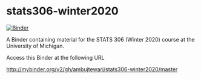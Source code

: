 # stats306-winter2020


[![Binder](http://mybinder.org/badge_logo.svg)](http://mybinder.org/v2/gh/ambujtewari/stats306-winter2020/master)

A Binder containing material for the STATS 306 (Winter 2020) course at the University of Michigan.

Access this Binder at the following URL 

http://mybinder.org/v2/gh/ambujtewari/stats306-winter2020/master

